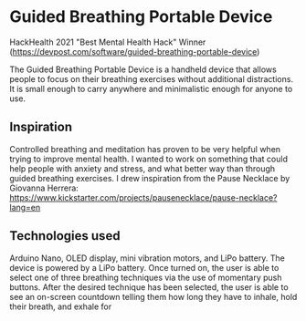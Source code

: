 # Guided Breathing Portable Device
HackHealth 2021 "Best Mental Health Hack" Winner (https://devpost.com/software/guided-breathing-portable-device) 

The Guided Breathing Portable Device is a handheld device that allows people to focus on their breathing exercises without additional distractions. It is small enough to carry anywhere and minimalistic enough for anyone to use.
## Inspiration
Controlled breathing and meditation has proven to be very helpful when trying to improve mental health. I wanted to work on something that could help people with anxiety and stress, and what better way than through guided breathing exercises. I drew inspiration from the Pause Necklace by Giovanna Herrera: https://www.kickstarter.com/projects/pausenecklace/pause-necklace?lang=en
## Technologies used
Arduino Nano, OLED display, mini vibration motors, and LiPo battery. 
The device is powered by a LiPo battery. Once turned on, the user is able to select one of three breathing techniques via the use of momentary push buttons. After the desired technique has been selected, the user is able to see an on-screen countdown telling them how long they have to inhale, hold their breath, and exhale for
